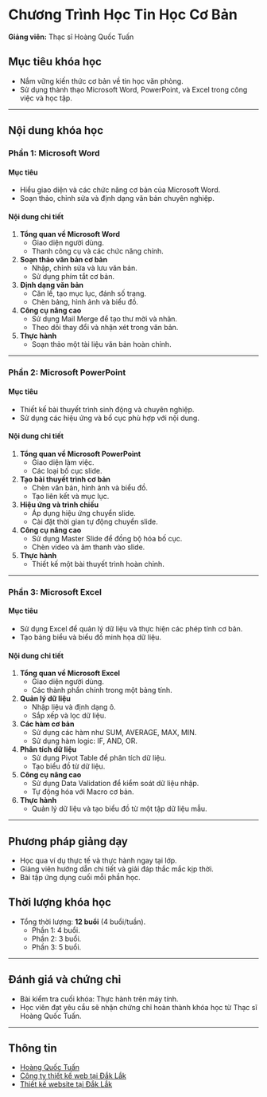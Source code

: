 # Chương Trình Học Tin Học Cơ Bản

**Giảng viên:** Thạc sĩ Hoàng Quốc Tuấn

## Mục tiêu khóa học
- Nắm vững kiến thức cơ bản về tin học văn phòng.
- Sử dụng thành thạo Microsoft Word, PowerPoint, và Excel trong công việc và học tập.

---

## Nội dung khóa học

### Phần 1: Microsoft Word
#### **Mục tiêu**
- Hiểu giao diện và các chức năng cơ bản của Microsoft Word.
- Soạn thảo, chỉnh sửa và định dạng văn bản chuyên nghiệp.

#### **Nội dung chi tiết**
1. **Tổng quan về Microsoft Word**
   - Giao diện người dùng.
   - Thanh công cụ và các chức năng chính.
2. **Soạn thảo văn bản cơ bản**
   - Nhập, chỉnh sửa và lưu văn bản.
   - Sử dụng phím tắt cơ bản.
3. **Định dạng văn bản**
   - Căn lề, tạo mục lục, đánh số trang.
   - Chèn bảng, hình ảnh và biểu đồ.
4. **Công cụ nâng cao**
   - Sử dụng Mail Merge để tạo thư mời và nhãn.
   - Theo dõi thay đổi và nhận xét trong văn bản.
5. **Thực hành**
   - Soạn thảo một tài liệu văn bản hoàn chỉnh.

---

### Phần 2: Microsoft PowerPoint
#### **Mục tiêu**
- Thiết kế bài thuyết trình sinh động và chuyên nghiệp.
- Sử dụng các hiệu ứng và bố cục phù hợp với nội dung.

#### **Nội dung chi tiết**
1. **Tổng quan về Microsoft PowerPoint**
   - Giao diện làm việc.
   - Các loại bố cục slide.
2. **Tạo bài thuyết trình cơ bản**
   - Chèn văn bản, hình ảnh và biểu đồ.
   - Tạo liên kết và mục lục.
3. **Hiệu ứng và trình chiếu**
   - Áp dụng hiệu ứng chuyển slide.
   - Cài đặt thời gian tự động chuyển slide.
4. **Công cụ nâng cao**
   - Sử dụng Master Slide để đồng bộ hóa bố cục.
   - Chèn video và âm thanh vào slide.
5. **Thực hành**
   - Thiết kế một bài thuyết trình hoàn chỉnh.

---

### Phần 3: Microsoft Excel
#### **Mục tiêu**
- Sử dụng Excel để quản lý dữ liệu và thực hiện các phép tính cơ bản.
- Tạo bảng biểu và biểu đồ minh họa dữ liệu.

#### **Nội dung chi tiết**
1. **Tổng quan về Microsoft Excel**
   - Giao diện người dùng.
   - Các thành phần chính trong một bảng tính.
2. **Quản lý dữ liệu**
   - Nhập liệu và định dạng ô.
   - Sắp xếp và lọc dữ liệu.
3. **Các hàm cơ bản**
   - Sử dụng các hàm như SUM, AVERAGE, MAX, MIN.
   - Sử dụng hàm logic: IF, AND, OR.
4. **Phân tích dữ liệu**
   - Sử dụng Pivot Table để phân tích dữ liệu.
   - Tạo biểu đồ từ dữ liệu.
5. **Công cụ nâng cao**
   - Sử dụng Data Validation để kiểm soát dữ liệu nhập.
   - Tự động hóa với Macro cơ bản.
6. **Thực hành**
   - Quản lý dữ liệu và tạo biểu đồ từ một tập dữ liệu mẫu.

---

## Phương pháp giảng dạy
- Học qua ví dụ thực tế và thực hành ngay tại lớp.
- Giảng viên hướng dẫn chi tiết và giải đáp thắc mắc kịp thời.
- Bài tập ứng dụng cuối mỗi phần học.

## Thời lượng khóa học
- Tổng thời lượng: **12 buổi** (4 buổi/tuần).
  - Phần 1: 4 buổi.
  - Phần 2: 3 buổi.
  - Phần 3: 5 buổi.

---

## Đánh giá và chứng chỉ
- Bài kiểm tra cuối khóa: Thực hành trên máy tính.
- Học viên đạt yêu cầu sẽ nhận chứng chỉ hoàn thành khóa học từ Thạc sĩ Hoàng Quốc Tuấn.

---

## Thông tin
- [Hoàng Quốc Tuấn](http://hoangquoctuan.net)
- [Công ty thiết kế web tại Đắk Lắk](http://daksystem.net)
- [Thiết kế website tại Đắk Lắk](http://dakdesign.net)
